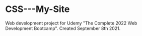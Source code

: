 # CSS---My-Site

Web development project for Udemy "The Complete 2022 Web Development Bootcamp".
Created September 8th 2021.
